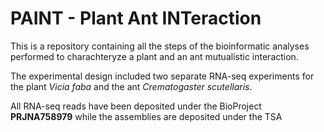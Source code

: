 # **PAINT** - **Plant** **A**nt **INT**eraction


This is a repository containing all the steps of the bioinformatic analyses performed to charachteryze a plant and an ant mutualistic interaction.


The experimental design included two separate RNA-seq experiments for the plant _Vicia faba_ and the ant _Crematogaster scutellaris_.


All RNA-seq reads have been deposited under the BioProject **PRJNA758979** while the assemblies are deposited under the TSA 


